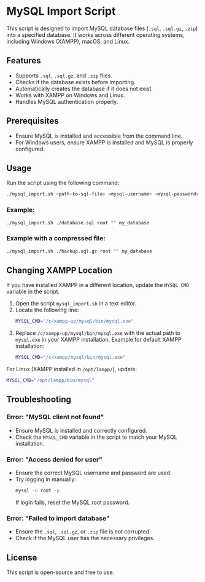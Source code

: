# MySQL Import Script

This script is designed to import MySQL database files (`.sql`, `.sql.gz`, `.zip`) into a specified database. It works across different operating systems, including Windows (XAMPP), macOS, and Linux.

## Features
- Supports `.sql`, `.sql.gz`, and `.zip` files.
- Checks if the database exists before importing.
- Automatically creates the database if it does not exist.
- Works with XAMPP on Windows and Linux.
- Handles MySQL authentication properly.

## Prerequisites
- Ensure MySQL is installed and accessible from the command line.
- For Windows users, ensure XAMPP is installed and MySQL is properly configured.

## Usage
Run the script using the following command:

```sh
./mysql_import.sh <path-to-sql-file> <mysql-username> <mysql-password> <database-name>
```

### Example:
```sh
./mysql_import.sh ./database.sql root "" my_database
```

### Example with a compressed file:
```sh
./mysql_import.sh ./backup.sql.gz root "" my_database
```

## Changing XAMPP Location
If you have installed XAMPP in a different location, update the `MYSQL_CMD` variable in the script.

1. Open the script `mysql_import.sh` in a text editor.
2. Locate the following line:
   ```sh
   MYSQL_CMD="/c/xampp-up/mysql/bin/mysql.exe"
   ```
3. Replace `/c/xampp-up/mysql/bin/mysql.exe` with the actual path to `mysql.exe` in your XAMPP installation.
   Example for default XAMPP installation:
   ```sh
   MYSQL_CMD="/c/xampp/mysql/bin/mysql.exe"
   ```

For Linux (XAMPP installed in `/opt/lampp/`), update:
```sh
MYSQL_CMD="/opt/lampp/bin/mysql"
```

## Troubleshooting
### Error: "MySQL client not found"
- Ensure MySQL is installed and correctly configured.
- Check the `MYSQL_CMD` variable in the script to match your MySQL installation.

### Error: "Access denied for user"
- Ensure the correct MySQL username and password are used.
- Try logging in manually:
  ```sh
  mysql -u root -p
  ```
  If login fails, reset the MySQL root password.

### Error: "Failed to import database"
- Ensure the `.sql`, `.sql.gz`, or `.zip` file is not corrupted.
- Check if the MySQL user has the necessary privileges.

## License
This script is open-source and free to use.

